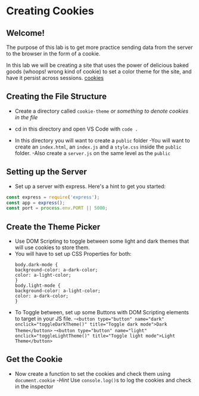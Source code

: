 # Creating Cookies

## Welcome!

The purpose of this lab is to get more practice sending data from the server to the browser in the form of a cookie.

In this lab we will be creating a site that uses the power of delicious baked goods (whoops! wrong kind of cookie) to set a color theme for the site, and have it persist across sessions.
[cookies](https://developer.mozilla.org/en-US/docs/Web/HTTP/Cookies)

## Creating the File Structure

- Create a directory called `cookie-theme` *or something to denote cookies in the file*

- cd in this directory and open VS Code with `code .`

- In this directory you will want to create a `public` folder
    -You will want to create an `index.html`, an `index.js` and a `style.css` inside the `public` folder.
    -Also create a `server.js` on the same level as the `public`

## Setting up the Server

- Set up a server with express. Here's a hint to get you started:

```js
const express = require('express');
const app = express();
const port = process.env.PORT || 5000;
```

## Create the Theme Picker

- Use DOM Scripting to toggle between some light and dark themes that will use cookies to store them.
- You will have to set up CSS Properties for both:
    ```
    body.dark-mode {
    background-color: a-dark-color;
    color: a-light-color;
    }
    body.light-mode {
    background-color: a-light-color;
    color: a-dark-color;
    }
    ```
- To Toggle between, set up some Buttons with DOM Scripting elements to target in your JS file.
    -`<button type="button" name="dark" onclick="toggleDarkTheme()" title="Toggle dark mode">Dark Theme</button>`
    -`<button type="button" name="light" onclick="toggleLightTheme()" title="Toggle light mode">Light Theme</button>`
    
## Get the Cookie

- Now create a function to set the cookies and check them using `document.cookie`
    -*Hint* Use `console.log()`s to log the cookies and check in the inspector
    
     

